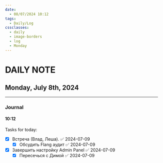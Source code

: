 ```yaml
---
date:
  - 08/07/2024 10:12
tags:
  - Daily/Log
cssclasses:
  - daily
  - image-borders
  - log
  - Monday
---
```

# DAILY NOTE
## Monday, July 8th, 2024
---
### Journal
#### 10:12
Tasks for today:
- [x] Встреча (Влад, Леша). ✅ 2024-07-09
	- [x] Обсудить Flang аудит ✅ 2024-07-09
- [x] Завершить настройку Admin Panel ✅ 2024-07-09
	- [x] Пересечься с Димой ✅ 2024-07-09